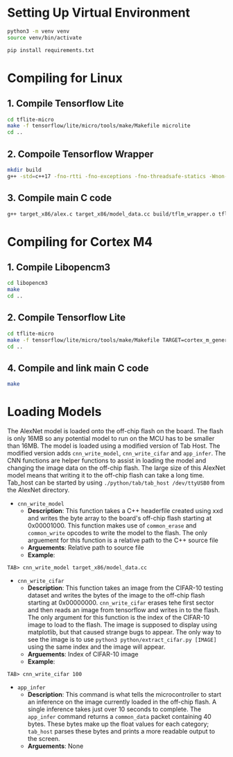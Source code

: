 
# Setting Up Virtual Environment

```bash
python3 -m venv venv
source venv/bin/activate

pip install requirements.txt
```

# Compiling for Linux

## 1. Compile Tensorflow Lite

```bash
cd tflite-micro
make -f tensorflow/lite/micro/tools/make/Makefile microlite
cd ..
```


## 2. Compoile Tensorflow Wrapper

```bash
mkdir build
g++ -std=c++17 -fno-rtti -fno-exceptions -fno-threadsafe-statics -Wnon-virtual-dtor -Werror -fno-unwind-tables -ffunction-sections -fdata-sections -fmessage-length=0 -DTF_LITE_STATIC_MEMORY -DTF_LITE_DISABLE_X86_NEON -Wsign-compare -Wdouble-promotion -Wunused-variable -Wunused-function -Wswitch -Wvla -Wall -Wextra -Wmissing-field-initializers -Wstrict-aliasing -Wno-unused-parameter -DKERNELS_OPTIMIZED_FOR_SPEED -DTF_LITE_USE_CTIME -O2 -Itflite-micro/. -Itflite-micro/tensorflow/lite/micro/tools/make/downloads -Itflite-micro/tensorflow/lite/micro/tools/make/downloads/gemmlowp -Itflite-micro/tensorflow/lite/micro/tools/make/downloads/flatbuffers/include -Itflite-micro/tensorflow/lite/micro/tools/make/downloads/kissfft -Itflite-micro/tensorflow/lite/micro/tools/make/downloads/ruy -Itflite-micro/gen/linux_x86_64_default_gcc/genfiles/ -Itflite-micro/gen/linux_x86_64_default_gcc/genfiles/ -c target_x86/tflm_wrapper.cc -o build/tflm_wrapper.o
```


## 3. Compile main C code

```bash
g++ target_x86/alex.c target_x86/model_data.cc build/tflm_wrapper.o tflite-micro/gen/linux_x86_64_default_gcc/lib/libtensorflow-microlite.a -o alex.out
```


# Compiling for Cortex M4


## 1. Compile Libopencm3

```bash
cd libopencm3
make
cd ..
```


## 2. Compile Tensorflow Lite

```bash
cd tflite-micro
make -f tensorflow/lite/micro/tools/make/Makefile TARGET=cortex_m_generic TARGET_ARCH=cortex-m4+fp OPTIMIZED_KERNEL_DIR=cmsis_nn TARGET_TOOLCHAIN_ROOT=/usr/bin/ microlite
cd ..
```

## 4. Compile and link main C code

```bash
make
```


# Loading Models

The AlexNet model is loaded onto the off-chip flash on the board. The flash is only 16MB so any potential model to run on the MCU has to be smaller than 16MB. The model is loaded using a modified version of Tab Host. The modified version adds `cnn_write_model`, `cnn_write_cifar` and `app_infer`. The CNN functions are helper functions to assist in loading the model and changing the image data on the off-chip flash. The large size of this AlexNet model means that writing it to the off-chip flash can take a long time. Tab_host can be started by using `./python/tab/tab_host /dev/ttyUSB0` from the AlexNet directory.

- `cnn_write_model`
    - **Description**: This function takes a C++ headerfile created using xxd and writes the byte array to the board's off-chip flash starting at 0x00001000. This function makes use of `common_erase` and `common_write` opcodes to write the model to the flash. The only arguement for this function is a relative path to the C++ source file
    - **Arguements**: Relative path to source file
    - **Example**:
```
TAB> cnn_write_model target_x86/model_data.cc
```


- `cnn_write_cifar`
    - **Description**: This function takes an image from the CIFAR-10 testing dataset and writes the bytes of the image to the off-chip flash starting at 0x00000000. `cnn_write_cifar` erases tehe first sector and then reads an image from tensorflow and writes in to the flash. The only argument for this function is the index of the CIFAR-10 image to load to the flash. The image is supposed to display using matplotlib, but that caused strange bugs to appear. The only way to see the image is to use `python3 python/extract_cifar.py [IMAGE]` using the same index and the image will appear.
    - **Arguements**: Index of CIFAR-10 image
    - **Example**:
```
TAB> cnn_write_cifar 100
```

- `app_infer`
    - **Description**: This command is what tells the microcontroller to start an inference on the image currently loaded in the off-chip flash. A single inference takes just over 10 seconds to complete. The `app_infer` command returns a `common_data` packet containing 40 bytes. These bytes make up the float values for each category; `tab_host` parses these bytes and prints a more readable output to the screen.
    - **Arguements**: None

